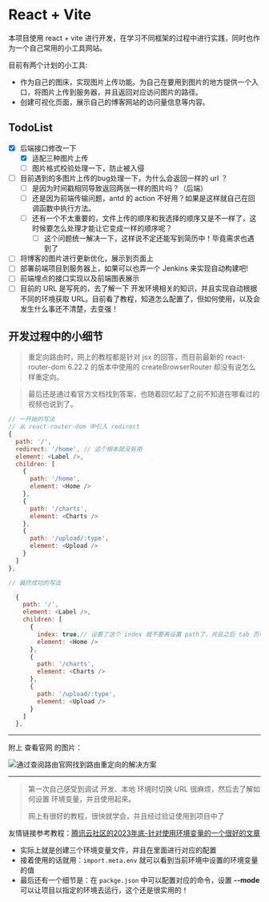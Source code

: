 # React + Vite

本项目使用 react + vite 进行开发，在学习不同框架的过程中进行实践，同时也作为一个自己常用的小工具网站。

目前有两个计划的小工具:

- 作为自己的图床，实现图片上传功能。为自己在要用到图片的地方提供一个入口，将图片上传到服务器，并且返回对应访问图片的路径。
- 创建可视化页面，展示自己的博客网站的访问量信息等内容。

## TodoList

* [x] 后端接口修改一下
  * [x] 适配三种图片上传
  * [ ] 图片格式校验处理一下，防止被入侵
* [ ] 目前遇到的多图片上传的bug处理一下，为什么会返回一样的 url ？
  * [ ] 是因为时间戳相同导致返回两张一样的图片吗？（后端）
  * [ ] 还是因为前端传输问题，antd 的 action 不好用？如果是这样就自己在回调函数中执行方法。
  * [ ] 还有一个不太重要的，文件上传的顺序和我选择的顺序又是不一样了，这时候要怎么处理才能让它变成一样的顺序呢？
    * [ ] 这个问题统一解决一下，这样说不定还能写到简历中！毕竟需求也遇到了
* [ ] 将博客的图片进行更新优化，展示到页面上
* [ ] 部署前端项目到服务器上，如果可以也弄一个 Jenkins 来实现自动构建吧!
* [ ] 前端埋点的接口实现以及前端图表展示
* [ ] 目前的 URL 是写死的，去了解一下 开发环境相关的知识，并且实现自动根据不同的环境获取 URL。目前看了教程，知道怎么配置了，但如何使用，以及会发生什么事还不清楚，去变强！

## 开发过程中的小细节

> 重定向路由时，网上的教程都是针对 jsx 的回答，而目前最新的 react-router-dom 6.22.2 的版本中使用的 createBrowserRouter 却没有说怎么样重定向。

> 最后还是通过看官方文档找到答案，也随着回忆起了之前不知道在哪看过的视频也说到了。

```javascript
// 一开始的写法
// 从 react-router-dom 中引入 redirect
{
  path: '/',
  redirect: '/home', // 这个根本就没有用
  element: <Label />,
  children: [
    {
      path: '/home',
      element: <Home />
    },
    {
      path: '/charts',
      element: <Charts />
    },
    {
      path: '/upload/:type',
      element: <Upload />
    }
  ]
},
```

```javascript
// 最终成功的写法

  {
    path: '/',
    element: <Label />,
    children: [
      {
        index: true,// 设置了这个 index 就不要再设置 path了，并且之后 tab 页中跳转的路由也是直接使用 '/'
        element: <Home />
      },
      {
        path: '/charts',
        element: <Charts />
      },
      {
        path: '/upload/:type',
        element: <Upload />
      }
    ]
  },
```

---

附上 查看官网 的图片：

![通过查阅路由官网找到路由重定向的解决方案](http://8.134.197.161:3000/api/images/other/image-1710003183016.jpeg)



---

> 第一次自己感受到调试 开发、本地 环境时切换 URL 很麻烦，然后去了解如何设置 环境变量，并且使用起来。
>
> 网上有很好的教程，很快就学会，并且经过验证使用到项目中了

友情链接参考教程：[腾讯云社区的2023年底-针对使用环境变量的一个很好的文章](https://cloud.tencent.com/developer/article/2354445)

* 实际上就是创建三个环境变量文件，并且在里面进行对应的配置
* 接着使用的话就用：` import.meta.env ` 就可以看到当前环境中设置的环境变量的值
* 最后还有一个细节是：在 `packge.json`  中可以配置对应的命令，设置 **--mode** 可以让项目以指定的环境去运行，这个还是很实用的！